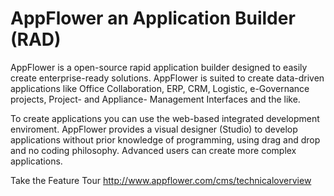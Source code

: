 # AppFlower an Application Builder (RAD)

AppFlower is a open-source rapid application builder designed to easily create enterprise-ready solutions. AppFlower is suited to create data-driven applications like Office Collaboration, ERP, CRM, Logistic, e-Governance projects, Project- and Appliance- Management Interfaces and the like.

To create applications you can use the web-based integrated development enviroment. AppFlower provides a visual designer (Studio) to develop applications without prior knowledge of programming, using drag and drop and no coding philosophy. Advanced users can create more complex applications.

Take the Feature Tour http://www.appflower.com/cms/technicaloverview